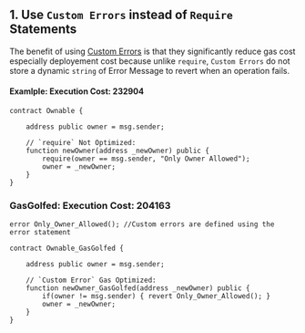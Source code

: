## 1. Use `Custom Errors` instead of `Require` Statements

The benefit of using [Custom Errors](https://blog.soliditylang.org/2021/04/21/custom-errors/)  is that they significantly reduce gas cost especially deployement cost because unlike `require`, `Custom Errors` do not store a dynamic `string` of Error Message to revert when an operation fails.

#### Examlple: Execution Cost: 232904
```solidity
contract Ownable {
  
    address public owner = msg.sender;

    // `require` Not Optimized:
    function newOwner(address _newOwner) public {
        require(owner == msg.sender, "Only Owner Allowed");
        owner = _newOwner;
    }
}
```
### GasGolfed: Execution Cost: 204163
```solidity
error Only_Owner_Allowed(); //Custom errors are defined using the error statement

contract Ownable_GasGolfed {
  
    address public owner = msg.sender;

    // `Custom Error` Gas Optimized:
    function newOwner_GasGolfed(address _newOwner) public {
        if(owner != msg.sender) { revert Only_Owner_Allowed(); }
        owner = _newOwner;
    }
}
```